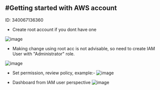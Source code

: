 #Getting started with AWS account
--------------------------------------------------------------------------------------------
ID: 340067136360

- Create root account if you dont have one
    
![image](https://github.com/cloudsketchnote/AWS-General-Immersion-Day/assets/89719597/fb53bf9a-7fac-46a6-a729-1dc75bbaeb03)

- Making change using root acc is not advisable, so need to create IAM User with "Administrator" role.
   
![image](https://github.com/cloudsketchnote/AWS-General-Immersion-Day/assets/89719597/a81e2c88-cfe8-4006-820b-75a79ec84c31)

- Set permission, review policy, example:-
![image](https://github.com/cloudsketchnote/AWS-General-Immersion-Day/assets/89719597/dacb3a71-e11d-400e-9229-4b61a9fe4835)

- Dashboard from IAM user perspective
![image](https://github.com/cloudsketchnote/AWS-General-Immersion-Day/assets/89719597/e2931489-1006-4b83-a9a6-577bc002cb53)


